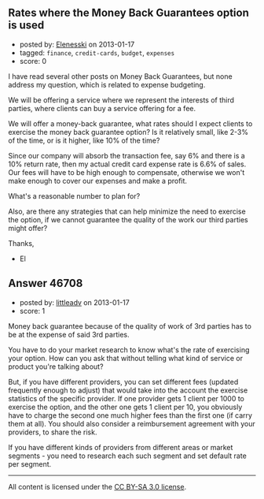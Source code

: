 ## Rates where the Money Back Guarantees option is used

- posted by: [Elenesski](https://stackexchange.com/users/-1/23572-elenesski) on 2013-01-17
- tagged: `finance`, `credit-cards`, `budget`, `expenses`
- score: 0

I have read several other posts on Money Back Guarantees, but none address my question, which is related to expense budgeting.

We will be offering a service where we represent the interests of third parties, where clients can buy a service offering for a fee.

We will offer a money-back guarantee, what rates should I expect clients to exercise the money back guarantee option?  Is it relatively small, like 2-3% of the time, or is it higher, like 10% of the time?

Since our company will absorb the transaction fee, say 6% and there is a 10% return rate, then my actual credit card expense rate is 6.6% of sales.  Our fees will have to be high enough to compensate, otherwise we won't make enough to cover our expenses and make a profit.

What's a reasonable number to plan for?

Also, are there any strategies that can help minimize the need to exercise the option, if we cannot guarantee the quality of the work our third parties might offer?

Thanks,
- El


## Answer 46708

- posted by: [littleadv](https://stackexchange.com/users/-1/13808-littleadv) on 2013-01-17
- score: 1

Money back guarantee because of the quality of work of 3rd parties has to be at the expense of said 3rd parties.

You have to do your market research to know what's the rate of exercising your option. How can you ask that without telling what kind of service or product you're talking about?

But, if you have different providers,  you can set different fees (updated frequently enough to adjust) that would take into the account the exercise statistics of the specific provider. If one provider gets 1 client per 1000 to exercise the option, and the other one gets 1 client per 10, you obviously have to charge the second one much higher fees than the first one (if carry them at all). You should also consider a reimbursement agreement with your providers, to share the risk.

If you have different kinds of providers from different areas or market segments - you need to research each such segment and set default rate per segment.





---

All content is licensed under the [CC BY-SA 3.0 license](https://creativecommons.org/licenses/by-sa/3.0/).
